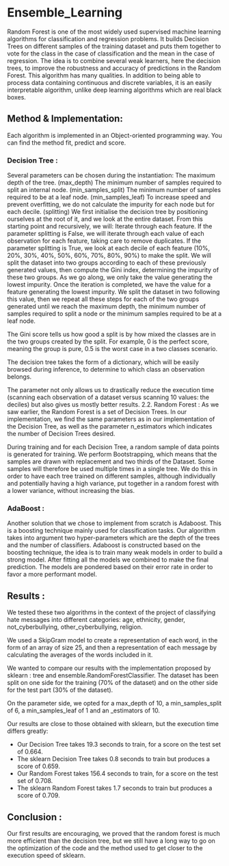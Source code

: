 # Ensemble_Learning

Random Forest is one of the most widely used supervised machine learning algorithms for classification and regression problems. It builds Decision Trees on different samples of the training dataset and puts them together to vote for the class in the case of classification and the mean in the case of regression. The idea is to combine several weak learners, here the decision trees, to improve the robustness and accuracy of predictions in the Random Forest.
This algorithm has many qualities. In addition to being able to process data containing continuous and discrete variables, it is an easily interpretable algorithm, unlike deep learning algorithms which are real black boxes.

## Method & Implementation:
Each algorithm is implemented in an Object-oriented programming way. You can find the method fit, predict and score.
### Decision Tree :
Several parameters can be chosen during the instantiation:
The maximum depth of the tree. (max_depth)
The minimum number of samples required to split an internal node. (min_samples_split)
The minimum number of samples required to be at a leaf node. (min_samples_leaf)
To increase speed and prevent overfitting, we do not calculate the impurity for each node but for each decile. (splitting)
We first initialise the decision tree by positioning ourselves at the root of it, and we look at the entire dataset. From this starting point and recursively, we will:
Iterate through each feature. If the parameter splitting is False, we will iterate through each value of each observation for each feature, taking care to remove duplicates. If the parameter splitting is True, we look at each decile of each feature (10%, 20%, 30%, 40%, 50%, 60%, 70%, 80%, 90%) to make the split.
We will split the dataset into two groups according to each of these previously generated values, then compute the Gini index, determining the impurity of these two groups. As we go along, we only take the value generating the lowest impurity.
Once the iteration is completed, we have the value for a feature generating the lowest impurity. We split the dataset in two following this value, then we repeat all these steps for each of the two groups generated until we reach the maximum depth, the minimum number of samples required to split a node or the minimum samples required to be at a leaf node.

The Gini score tells us how good a split is by how mixed the classes are in the two groups created by the split. For example, 0 is the perfect score, meaning the group is pure, 0.5 is the worst case in a two classes scenario.

The decision tree takes the form of a dictionary, which will be easily browsed during inference, to determine to which class an observation belongs.

The parameter not only allows us to drastically reduce the execution time (scanning each observation of a dataset versus scanning 10 values: the deciles) but also gives us mostly better results. 
2.2. Random Forest :
As we saw earlier, the Random Forest is a set of Decision Trees. In our implementation, we find the same parameters as in our implementation of the Decision Tree, as well as the parameter n_estimators which indicates the number of Decision Trees desired.

During training and for each Decision Tree, a random sample of data points is generated for training. We perform Bootstrapping, which means that the samples are drawn with replacement and two thirds of the Dataset. Some samples will therefore be used multiple times in a single tree. We do this in order to have each tree trained on different samples, although individually and potentially having a high variance, put together in a random forest with a lower variance, without increasing the bias.

### AdaBoost :

Another solution that we chose to implement from scratch is Adaboost. This is a boosting technique mainly used for classification tasks. 
Our algorithm takes into argument two hyper-parameters which are the depth of the trees and the number of classifiers. 
Adaboost is constructed based on the boosting technique, the idea is to train many weak models in order to build a strong model. 
After fitting all the models we combined to make the final prediction. The models are pondered based on their error rate in order to favor a more performant model.

## Results :

We tested these two algorithms in the context of the project of classifying hate messages into different categories: age, ethnicity, gender, not_cyberbullying, other_cyberbullying, religion.

We used a SkipGram model to create a representation of each word, in the form of an array of size 25, and then a representation of each message by calculating the averages of the words included in it.

We wanted to compare our results with the implementation proposed by sklearn : tree and ensemble.RandomForestClassifier. The dataset has been split on one side for the training (70% of the dataset) and on the other side for the test part (30% of the dataset).

On the parameter side, we opted for a max_depth of 10, a min_samples_split of 6, a min_samples_leaf of 1 and an _estimators of 10.

Our results are close to those obtained with sklearn, but the execution time differs greatly:
- Our Decision Tree takes 19.3 seconds to train, for a score on the test set of 0.664.
- The sklearn Decision Tree takes 0.8 seconds to train but produces a score of 0.659.
- Our Random Forest takes 156.4 seconds to train, for a score on the test set of 0.708.
- The sklearn Random Forest takes 1.7 seconds to train but produces a score of 0.709.

## Conclusion :

Our first results are encouraging, we proved that the random forest is much more efficient than the decision tree, but we still have a long way to go on the optimization of the code and the method used to get closer to the execution speed of sklearn.

